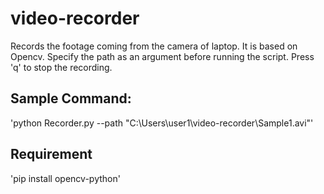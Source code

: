 # video-recorder
Records the footage coming from the camera of laptop. It is based on Opencv. Specify the path as an argument before running the script. Press 'q' to stop the recording.

## Sample Command:
'python Recorder.py --path "C:\Users\user1\video-recorder\Sample1.avi"'

## Requirement
 'pip install opencv-python'
